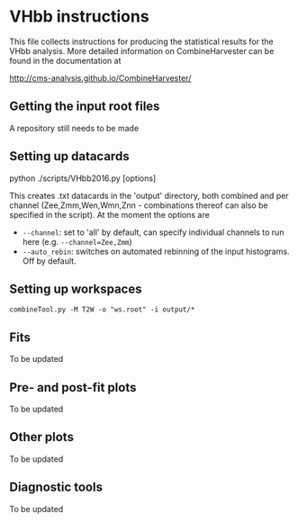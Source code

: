 # VHbb instructions

This file collects instructions for producing the statistical results for the VHbb analysis. More detailed information on CombineHarvester can be found in the documentation at

http://cms-analysis.github.io/CombineHarvester/

## Getting the input root files

A repository still needs to be made

## Setting up datacards

python ./scripts/VHbb2016.py [options]

This creates .txt datacards in the 'output' directory, both combined and per channel (Zee,Zmm,Wen,Wmn,Znn - combinations thereof can also be specified in the script).
At the moment the options are
- `--channel`: set to 'all' by default, can specify individual channels to run here (e.g. `--channel=Zee,Zmm`)
- `--auto_rebin`: switches on automated rebinning of the input histograms. Off by default.


## Setting up workspaces

`combineTool.py -M T2W -o "ws.root" -i output/*`

## Fits
To be updated

## Pre- and post-fit plots
To be updated

## Other plots
To be updated

## Diagnostic tools
To be updated

